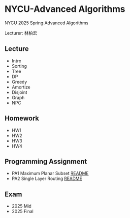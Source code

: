 # NYCU-Advanced Algorithms

NYCU 2025 Spring Advanced Algorithms

Lecturer: 林柏宏

## Lecture
- Intro
- Sorting
- Tree
- DP
- Greedy
- Amortize
- Disjoint
- Graph
- NPC

## Homework
- HW1
- HW2
- HW3
- HW4

## Programming Assignment
- PA1 Maximum Planar Subset [README](/PA/PA1/README.md)
- PA2 Single Layer Routing [README](/PA/PA2/README.md)

## Exam
- 2025 Mid
- 2025 Final
